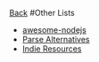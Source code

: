 [Back](README.md)
#Other Lists
   * [awesome-nodejs](https://github.com/sindresorhus/awesome-nodejs)
   * [Parse Alternatives](https://github.com/relatedcode/ParseAlternatives)
   * [Indie Resources](http://www.pixelprospector.com/indie-resources/)
